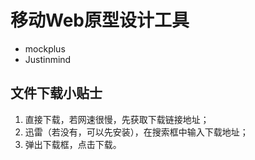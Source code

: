 # 移动Web原型设计工具
+ mockplus
+ Justinmind

## 文件下载小贴士
1. 直接下载，若网速很慢，先获取下载链接地址；
2. 迅雷（若没有，可以先安装），在搜索框中输入下载地址；
3. 弹出下载框，点击下载。

